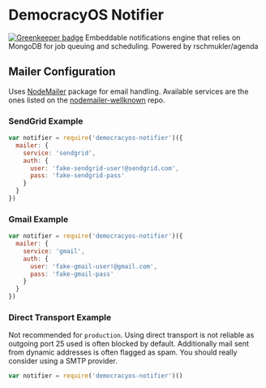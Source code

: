 # DemocracyOS Notifier

[![Greenkeeper badge](https://badges.greenkeeper.io/DemocracyOS/notifier.svg)](https://greenkeeper.io/)
Embeddable notifications engine that relies on MongoDB for job queuing and scheduling. Powered by rschmukler/agenda

## Mailer Configuration

Uses [NodeMailer](https://www.npmjs.com/package/nodemailer) package for email handling. Available services are the ones listed on the [nodemailer-wellknown](https://github.com/andris9/nodemailer-wellknown#supported-services) repo.

### SendGrid Example

```javascript
var notifier = require('democracyos-notifier')({
  mailer: {
    service: 'sendgrid',
    auth: {
      user: 'fake-sendgrid-user!@sendgrid.com',
      pass: 'fake-sendgrid-pass'
    }
  }
})
```

### Gmail Example

```javascript
var notifier = require('democracyos-notifier')({
  mailer: {
    service: 'gmail',
    auth: {
      user: 'fake-gmail-user!@gmail.com',
      pass: 'fake-gmail-pass'
    }
  }
})
```

### Direct Transport Example

Not recommended for `production`. Using direct transport is not reliable as outgoing port 25 used is often blocked by default. Additionally mail sent from dynamic addresses is often flagged as spam. You should really consider using a SMTP provider.

```javascript
var notifier = require('democracyos-notifier')()
```
